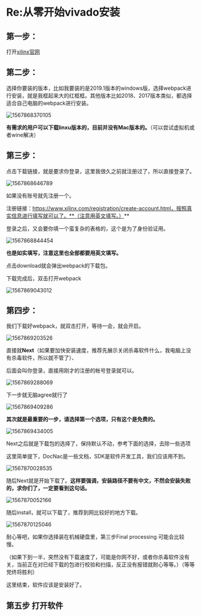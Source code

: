# Re:从零开始vivado安装

## 第一步：
打开[xilinx官网](https://www.xilinx.com/support/download/index.html/content/xilinx/en/downloadNav/vivado-design-tools/2019-1.html)

## 第二步：

选择你要装的版本，比如我要装的是2019.1版本的windows版，选择webpack进行安装，就是我框起来大的红框框。其他版本比如2018、2017版本类似，都选择适合自己电脑的webpack进行安装。

![1567868370105](C:\Users\gpzlx1\Desktop\新建文件夹\Re从零开始vivado安装.assets\1567868370105.png)

**有需求的用户可以下载linxu版本的，目前并没有Mac版本的。**（可以尝试虚拟机或者wine解决）

## 第三步：

点击下载链接，就是要求你登录，这里我很久之前就注册过了，所以直接登录了。

![1567868646789](C:\Users\gpzlx1\Desktop\新建文件夹\Re从零开始vivado安装.assets\1567868646789.png)

如果没有账号就先注册一个。

注册链接：https://www.xilinx.com/registration/create-account.html，按照真实信息进行填写就可以了。**（注意用英文填写。）**

登录之后，又会要你填一个蛮复杂的表格的，这个是为了身份验证用。

![1567868844454](C:\Users\gpzlx1\Desktop\新建文件夹\Re从零开始vivado安装.assets\1567868844454.png)



**也是如实填写，注意这里也全部都要用英文填写。**

点击download就会弹出webpack的下载包。

下载完成后，双击打开webpack

![1567869043012](C:\Users\gpzlx1\Desktop\新建文件夹\Re从零开始vivado安装.assets\1567869043012.png)

##	第四步：

我们下载好webpack，就双击打开，等待一会，就会开启。

![1567869203526](C:\Users\gpzlx1\Desktop\新建文件夹\Re从零开始vivado安装.assets\1567869203526.png)

直接就**Next**（如果要加快安装速度，推荐先展示关闭杀毒软件什么，我电脑上没有杀毒软件，所以就不管了）、

后面会叫你登录，直接用刚才的注册的帐号登录就可以。

![1567869288069](C:\Users\gpzlx1\Desktop\新建文件夹\Re从零开始vivado安装.assets\1567869288069.png)

下一步就无脑agree就行了

![1567869409286](C:\Users\gpzlx1\Desktop\新建文件夹\Re从零开始vivado安装.assets\1567869409286.png)

**其次就是最重要的一步，请选择第一个选项，只有这个是免费的。**

![1567869434005](C:\Users\gpzlx1\Desktop\新建文件夹\Re从零开始vivado安装.assets\1567869434005.png)

Next之后就是下载包的选择了，保持默认不动，参考下面的选择，去除一些选项

这里简单提下，DocNac是一些文档，SDK是软件开发工具，我们应该用不到。

![1567870028535](C:\Users\gpzlx1\Desktop\新建文件夹\Re从零开始vivado安装.assets\1567870028535.png)

随后Next就是开始下载了。**这样要强调，安装路径不要有中文，不然会安装失败的，求你们了，一定要看到这句话。**

![1567870052166](C:\Users\gpzlx1\Desktop\新建文件夹\Re从零开始vivado安装.assets\1567870052166.png)

随后install，就可以下载了，推荐到网比较好的地方下载。

![1567870125046](C:\Users\gpzlx1\Desktop\新建文件夹\Re从零开始vivado安装.assets\1567870125046.png)

耐心等吧，如果你选择装在机械硬盘里，第三步Final processing 可能会比较慢。

（如果下到一半，突然没有下载速度了，可能是你网不好，或者你杀毒软件没有关，当前正在对已经下载的包进行校验和扫描，反正没有报错就耐心等等。）（等等党终将胜利）

这里结束，软件应该是安装好了。

## 第五步 打开软件

